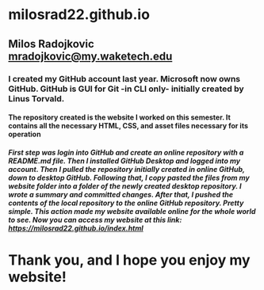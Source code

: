 # milosrad22.github.io
## Milos Radojkovic mradojkovic@my.waketech.edu
### I created my GitHub account last year. Microsoft now owns GitHub. GitHub is GUI for Git -in CLI  only- initially created by Linus Torvald.
#### The repository created is the website I worked on this semester. It contains all the necessary HTML, CSS, and asset files necessary for its operation
##### First step was login into GitHub and create an online repository with a README.md file. Then I installed GitHub Desktop and logged into my account. Then I pulled the repository initially created in online GitHub, down to desktop GitHub. Following that, I copy pasted the files from my website folder into a folder of the newly created desktop repository. I wrote a summary and committed changes. After that, I pushed the contents of the local repository to the online GitHub repository. Pretty simple. This action made my website available online for the whole world to see. Now you can access my website at this link: https://milosrad22.github.io/index.html
# Thank you, and I hope you enjoy my website!
